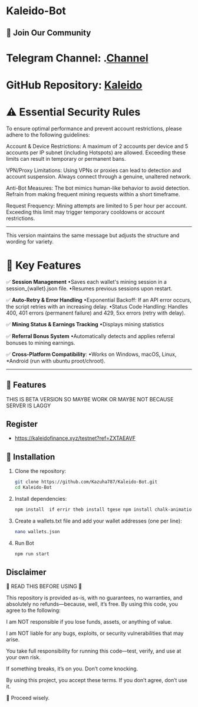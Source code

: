 # Kaleido-Bot
## 📢 Join Our Community

# Telegram Channel: .[Channel](https://t.me/Offical_Im_kazuha)
# GitHub Repository: [Kaleido](https://github.com/Kazuha787/Kaleido-Bot.git)
# ⚠️ Essential Security Rules #

To ensure optimal performance and prevent account restrictions, please adhere to the following guidelines:

Account & Device Restrictions: A maximum of 2 accounts per device and 5 accounts per IP subnet (including Hotspots) are allowed. Exceeding these limits can result in temporary or permanent bans.

VPN/Proxy Limitations: Using VPNs or proxies can lead to detection and account suspension. Always connect through a genuine, unaltered network.

Anti-Bot Measures: The bot mimics human-like behavior to avoid detection. Refrain from making frequent mining requests within a short timeframe.

Request Frequency: Mining attempts are limited to 5 per hour per account. Exceeding this limit may trigger temporary cooldowns or account restrictions.



---

This version maintains the same message but adjusts the structure and wording for variety.

# 📌 Key Features
✅ **Session Management**
•Saves each wallet's mining session in a session_{wallet}.json file.
•Resumes previous sessions upon restart.

✅ **Auto-Retry & Error Handling**
•Exponential Backoff: If an API error occurs, the script retries with an increasing delay.
•Status Code Handling: Handles 400, 401 errors (permanent failure) and 429, 5xx errors (retry with delay).

✅ **Mining Status & Earnings Tracking**
•Displays mining statistics

✅ **Referral Bonus System**
•Automatically detects and applies referral bonuses to mining earnings.

✅ **Cross-Platform Compatibility**:
•Works on Windows, macOS, Linux, *Android (run with ubuntu proot/chroot).

---
## 🌟 Features
THIS IS BETA VERSION SO MAYBE WORK OR MAYBE NOT BECAUSE SERVER IS LAGGY

## Register
- https://kaleidofinance.xyz/testnet?ref=ZXTAEAVF


## 🚀 Installation

1. Clone the repository:
   ```bash
   git clone https://github.com/Kazuha787/Kaleido-Bot.git
   cd Kaleido-Bot
   ```
2. Install dependencies:
   ```bash
   npm install  if errir theb install tgese npm install chalk-animation@latest

   ```
3. Create a wallets.txt file and add your wallet addresses (one per line):
   ```bash
   nano wallets.json
   ```
4. Run Bot
   ```bash
   npm run start
   ```

## Disclaimer

🚨 READ THIS BEFORE USING 🚨

This repository is provided as-is, with no guarantees, no warranties, and absolutely no refunds—because, well, it’s free. By using this code, you agree to the following:

I am NOT responsible if you lose funds, assets, or anything of value.

I am NOT liable for any bugs, exploits, or security vulnerabilities that may arise.

You take full responsibility for running this code—test, verify, and use at your own risk.

If something breaks, it’s on you. Don’t come knocking.


By using this project, you accept these terms. If you don’t agree, don’t use it.

🚀 Proceed wisely.
